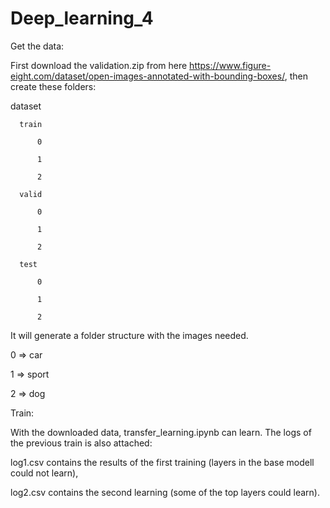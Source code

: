 # Deep_learning_4

Get the data:

First download the validation.zip from here https://www.figure-eight.com/dataset/open-images-annotated-with-bounding-boxes/, then create these folders:

  dataset
  
      train
      
          0
          
          1
          
          2
          
      valid
      
          0
          
          1
          
          2
          
      test
      
          0
          
          1
          
          2

It will generate a folder structure with the images needed.

  0 => car
  
  1 => sport
  
  2 => dog

Train:

With the downloaded data, transfer_learning.ipynb can learn.
The logs of the previous train is also attached:

  log1.csv contains the results of the first training (layers in the base modell could not learn),
  
  log2.csv contains the second learning (some of the top layers could learn).
